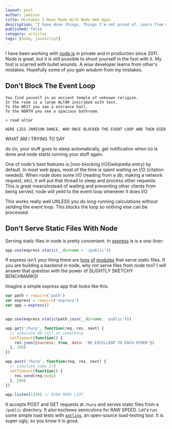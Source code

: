```yaml
---
layout: post
author: jamison
title: Mistakes I Have Made With Node Web Apps
description: "I have done things. Things I'm not proud of. Learn from my mistakes."
published: false
category: articles
tags: [node, javascript]
---
```


I have been working with [node.js](http://nodejs.org/) in private and in
production since 2011. Node is great, but it is still possible to shoot
yourself in the foot with it. My foot is scarred with bullet wounds. A wise
developer learns from other's mistakes. Hopefully some of you gain wisdom from
my mistakes.

## Don't Block The Event Loop
```
You find youself in an ancient temple of unknown religion.
In the room is a large ALTAR inscribed with text.
To the WEST you see a entrance hall.
To the NORTH you see a spacious bathroom.

> read altar

HERE LIES JAMISON DANCE, WHO ONCE BLOCKED THE EVENT LOOP AND THEN DIED
```

WHAT AM I TRYING TO SAY

do i/o, your stuff goes to sleep automatically, get notification when i/o
is done and node starts running your stuff again.

One of node's best features is [non-blocking I/O](wikipedia entry) by default.
In most web apps, most of the time is spent waiting on I/O (citation needed).
When node does some I/O (reading from a db, making a network request, etc), it
will put that thread to sleep and process other requests. This is great
meansInstead of waiting and preventing other clients from being served, node will
yeild to the event loop whenever it does I/O

This works really well UNLESS you do long-running calculations without yeilding
the event loop. This blocks the loop so nothing else can be processed.

## Don't Serve Static Files With Node
Serving static files in node is pretty convenient. In
[express](http://expressjs.org) is is a one-liner:

```javascript
app.use(express.static(__dirname + '/public'))
```

If express isn't your thing there are [tons]() [of]() [modules]() that serve
static files. If you are building a backend in node, why not serve files from
node too? I will answer that question with the power of SLIGHTLY SKETCHY
BENCHMARKS!

Imagine a simple express app that looks like this:

```javascript
var path = require('path')
var express = require('express')
var app = express()


app.use(express.static(path.join(__dirname, 'public')))

app.get('/hurp', function(req, res, next) {
  // simulate db call or something
  setTimeout(function() {
    res.json({success: true, data: 'BE EXCELLENT TO EACH OTHER'})
  }, 200)
})

app.post('/hurp', function(req, res, next) {
  // simulate some I/O
  setTimeout(function() {
    res.send(req.body)
  }, 200)
})

app.listen(1338) // EVEN MORE L33T
```

It accepts POST and GET requests at `/hurp` and serves static files from a
`/public` directory. It also eschews semicolons for RAW SPEED. Let's run some
simple load tests with [`gatling`](http://gatling-tool.org/), an open-source
load-testing tool. It is super ugly, so you know it is good.


